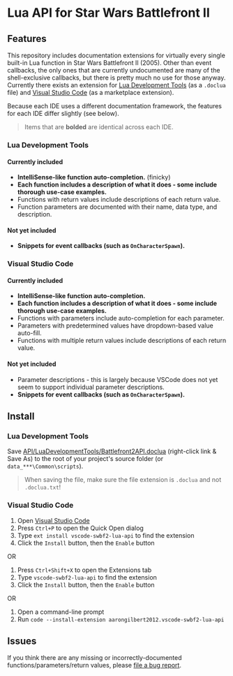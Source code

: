 # Lua API for Star Wars Battlefront II

## Features

This repository includes documentation extensions for virtually every single built-in Lua function in Star Wars Battlefront II (2005). Other than event callbacks, the only ones that are currently undocumented are many of the shell-exclusive callbacks, but there is pretty much no use for those anyway. Currently there exists an extension for [Lua Development Tools](https://projects.eclipse.org/projects/tools.ldt) (as a `.doclua` file) and [Visual Studio Code](https://code.visualstudio.com/) (as a marketplace extension).

Because each IDE uses a different documentation framework, the features for each IDE differ slightly (see below).

> Items that are **bolded** are identical across each IDE.

### Lua Development Tools

#### Currently included

- **IntelliSense-like function auto-completion.** (finicky)
- **Each function includes a description of what it does - some include thorough use-case examples.**
- Functions with return values include descriptions of each return value.
- Function parameters are documented with their name, data type, and description.

#### Not yet included

- **Snippets for event callbacks (such as `OnCharacterSpawn`).**

### Visual Studio Code

#### Currently included

- **IntelliSense-like function auto-completion.**
- **Each function includes a description of what it does - some include thorough use-case examples.**
- Functions with parameters include auto-completion for each parameter.
- Parameters with predetermined values have dropdown-based value auto-fill.
- Functions with multiple return values include descriptions of each return value.

#### Not yet included

- Parameter descriptions - this is largely because VSCode does not yet seem to support individual parameter descriptions.
- **Snippets for event callbacks (such as `OnCharacterSpawn`).**

## Install

### Lua Development Tools

Save [API/LuaDevelopmentTools/Battlefront2API.doclua](https://raw.githubusercontent.com/marth8880/SWBF2-Lua-API/master/API/LuaDevelopmentTools/Battlefront2API.doclua) (right-click link & Save As) to the root of your project's source folder (or `data_***\Common\scripts`).

> When saving the file, make sure the file extension is `.doclua` and not `.doclua.txt`!

### Visual Studio Code

1. Open [Visual Studio Code](https://code.visualstudio.com/)
2. Press `Ctrl+P` to open the Quick Open dialog
3. Type `ext install vscode-swbf2-lua-api` to find the extension
4. Click the `Install` button, then the `Enable` button

OR

1. Press `Ctrl+Shift+X` to open the Extensions tab
2. Type `vscode-swbf2-lua-api` to find the extension
3. Click the `Install` button, then the `Enable` button

OR

1. Open a command-line prompt
2. Run `code --install-extension aarongilbert2012.vscode-swbf2-lua-api`

## Issues

If you think there are any missing or incorrectly-documented functions/parameters/return values, please [file a bug report](https://github.com/marth8880/SWBF2-Lua-API/issues).